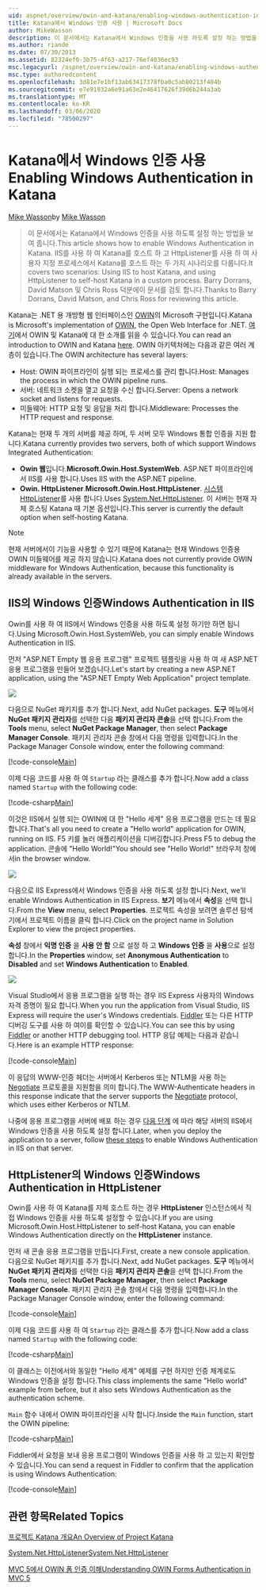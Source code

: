 ```yaml
---
uid: aspnet/overview/owin-and-katana/enabling-windows-authentication-in-katana
title: Katana에서 Windows 인증 사용 | Microsoft Docs
author: MikeWasson
description: 이 문서에서는 Katana에서 Windows 인증을 사용 하도록 설정 하는 방법을 보여 줍니다. IIS를 사용 하 여 Katana를 호스트 하 고 HttpListener를 사용 하 여 자체 호스트 하는 두 가지 시나리오를 다룹니다.
ms.author: riande
ms.date: 07/30/2013
ms.assetid: 82324ef0-3b75-4f63-a217-76ef4036ec93
msc.legacyurl: /aspnet/overview/owin-and-katana/enabling-windows-authentication-in-katana
msc.type: authoredcontent
ms.openlocfilehash: 3d81e7e1bf13ab63417378fba0c5ab80213f404b
ms.sourcegitcommit: e7e91932a6e91a63e2e46417626f39d6b244a3ab
ms.translationtype: MT
ms.contentlocale: ko-KR
ms.lasthandoff: 03/06/2020
ms.locfileid: "78500297"
---
```

# <a name="enabling-windows-authentication-in-katana"></a><span data-ttu-id="acb1d-104">Katana에서 Windows 인증 사용</span><span class="sxs-lookup"><span data-stu-id="acb1d-104">Enabling Windows Authentication in Katana</span></span>

<span data-ttu-id="acb1d-105">[Mike Wasson](https://github.com/MikeWasson)</span><span class="sxs-lookup"><span data-stu-id="acb1d-105">by [Mike Wasson](https://github.com/MikeWasson)</span></span>

> <span data-ttu-id="acb1d-106">이 문서에서는 Katana에서 Windows 인증을 사용 하도록 설정 하는 방법을 보여 줍니다.</span><span class="sxs-lookup"><span data-stu-id="acb1d-106">This article shows how to enable Windows Authentication in Katana.</span></span> <span data-ttu-id="acb1d-107">IIS를 사용 하 여 Katana를 호스트 하 고 HttpListener를 사용 하 여 사용자 지정 프로세스에서 Katana를 호스트 하는 두 가지 시나리오를 다룹니다.</span><span class="sxs-lookup"><span data-stu-id="acb1d-107">It covers two scenarios: Using IIS to host Katana, and using HttpListener to self-host Katana in a custom process.</span></span> <span data-ttu-id="acb1d-108">Barry Dorrans, David Matson 및 Chris Ross 덕분에이 문서를 검토 합니다.</span><span class="sxs-lookup"><span data-stu-id="acb1d-108">Thanks to Barry Dorrans, David Matson, and Chris Ross for reviewing this article.</span></span>

<span data-ttu-id="acb1d-109">Katana는 .NET 용 개방형 웹 인터페이스인 [OWIN](http://owin.org/)의 Microsoft 구현입니다.</span><span class="sxs-lookup"><span data-stu-id="acb1d-109">Katana is Microsoft's implementation of [OWIN](http://owin.org/), the Open Web Interface for .NET.</span></span> <span data-ttu-id="acb1d-110">[여기](an-overview-of-project-katana.md)에서 OWIN 및 Katana에 대 한 소개를 읽을 수 있습니다.</span><span class="sxs-lookup"><span data-stu-id="acb1d-110">You can read an introduction to OWIN and Katana [here](an-overview-of-project-katana.md).</span></span> <span data-ttu-id="acb1d-111">OWIN 아키텍처에는 다음과 같은 여러 계층이 있습니다.</span><span class="sxs-lookup"><span data-stu-id="acb1d-111">The OWIN architecture has several layers:</span></span>

- <span data-ttu-id="acb1d-112">Host: OWIN 파이프라인이 실행 되는 프로세스를 관리 합니다.</span><span class="sxs-lookup"><span data-stu-id="acb1d-112">Host: Manages the process in which the OWIN pipeline runs.</span></span>
- <span data-ttu-id="acb1d-113">서버: 네트워크 소켓을 열고 요청을 수신 합니다.</span><span class="sxs-lookup"><span data-stu-id="acb1d-113">Server: Opens a network socket and listens for requests.</span></span>
- <span data-ttu-id="acb1d-114">미들웨어: HTTP 요청 및 응답을 처리 합니다.</span><span class="sxs-lookup"><span data-stu-id="acb1d-114">Middleware: Processes the HTTP request and response.</span></span>

<span data-ttu-id="acb1d-115">Katana는 현재 두 개의 서버를 제공 하며, 두 서버 모두 Windows 통합 인증을 지원 합니다.</span><span class="sxs-lookup"><span data-stu-id="acb1d-115">Katana currently provides two servers, both of which support Windows Integrated Authentication:</span></span>

- <span data-ttu-id="acb1d-116">**Owin 웹**입니다.</span><span class="sxs-lookup"><span data-stu-id="acb1d-116">**Microsoft.Owin.Host.SystemWeb**.</span></span> <span data-ttu-id="acb1d-117">ASP.NET 파이프라인에서 IIS를 사용 합니다.</span><span class="sxs-lookup"><span data-stu-id="acb1d-117">Uses IIS with the ASP.NET pipeline.</span></span>
- <span data-ttu-id="acb1d-118">**Owin. HttpListener**.</span><span class="sxs-lookup"><span data-stu-id="acb1d-118">**Microsoft.Owin.Host.HttpListener**.</span></span> <span data-ttu-id="acb1d-119">[시스템 HttpListener](https://msdn.microsoft.com/library/system.net.httplistener.aspx)를 사용 합니다.</span><span class="sxs-lookup"><span data-stu-id="acb1d-119">Uses [System.Net.HttpListener](https://msdn.microsoft.com/library/system.net.httplistener.aspx).</span></span> <span data-ttu-id="acb1d-120">이 서버는 현재 자체 호스팅 Katana 때 기본 옵션입니다.</span><span class="sxs-lookup"><span data-stu-id="acb1d-120">This server is currently the default option when self-hosting Katana.</span></span>

> [!NOTE]
> <span data-ttu-id="acb1d-121">현재 서버에서이 기능을 사용할 수 있기 때문에 Katana는 현재 Windows 인증용 OWIN 미들웨어를 제공 하지 않습니다.</span><span class="sxs-lookup"><span data-stu-id="acb1d-121">Katana does not currently provide OWIN middleware for Windows Authentication, because this functionality is already available in the servers.</span></span>

## <a name="windows-authentication-in-iis"></a><span data-ttu-id="acb1d-122">IIS의 Windows 인증</span><span class="sxs-lookup"><span data-stu-id="acb1d-122">Windows Authentication in IIS</span></span>

<span data-ttu-id="acb1d-123">Owin를 사용 하 여 IIS에서 Windows 인증을 사용 하도록 설정 하기만 하면 됩니다.</span><span class="sxs-lookup"><span data-stu-id="acb1d-123">Using Microsoft.Owin.Host.SystemWeb, you can simply enable Windows Authentication in IIS.</span></span>

<span data-ttu-id="acb1d-124">먼저 "ASP.NET Empty 웹 응용 프로그램" 프로젝트 템플릿을 사용 하 여 새 ASP.NET 응용 프로그램을 만들어 보겠습니다.</span><span class="sxs-lookup"><span data-stu-id="acb1d-124">Let's start by creating a new ASP.NET application, using the "ASP.NET Empty Web Application" project template.</span></span>

![](enabling-windows-authentication-in-katana/_static/image1.png)

<span data-ttu-id="acb1d-125">다음으로 NuGet 패키지를 추가 합니다.</span><span class="sxs-lookup"><span data-stu-id="acb1d-125">Next, add NuGet packages.</span></span> <span data-ttu-id="acb1d-126">**도구** 메뉴에서 **NuGet 패키지 관리자**를 선택한 다음 **패키지 관리자 콘솔**을 선택 합니다.</span><span class="sxs-lookup"><span data-stu-id="acb1d-126">From the **Tools** menu, select **NuGet Package Manager**, then select **Package Manager Console**.</span></span> <span data-ttu-id="acb1d-127">패키지 관리자 콘솔 창에서 다음 명령을 입력합니다.</span><span class="sxs-lookup"><span data-stu-id="acb1d-127">In the Package Manager Console window, enter the following command:</span></span>

[!code-console[Main](enabling-windows-authentication-in-katana/samples/sample1.cmd)]

<span data-ttu-id="acb1d-128">이제 다음 코드를 사용 하 여 `Startup` 라는 클래스를 추가 합니다.</span><span class="sxs-lookup"><span data-stu-id="acb1d-128">Now add a class named `Startup` with the following code:</span></span>

[!code-csharp[Main](enabling-windows-authentication-in-katana/samples/sample2.cs)]

<span data-ttu-id="acb1d-129">이것은 IIS에서 실행 되는 OWIN에 대 한 "Hello 세계" 응용 프로그램을 만드는 데 필요 합니다.</span><span class="sxs-lookup"><span data-stu-id="acb1d-129">That's all you need to create a "Hello world" application for OWIN, running on IIS.</span></span> <span data-ttu-id="acb1d-130">F5 키를 눌러 애플리케이션을 디버깅합니다.</span><span class="sxs-lookup"><span data-stu-id="acb1d-130">Press F5 to debug the application.</span></span> <span data-ttu-id="acb1d-131">콘솔에 "Hello World!"</span><span class="sxs-lookup"><span data-stu-id="acb1d-131">You should see "Hello World!"</span></span> <span data-ttu-id="acb1d-132">브라우저 창에서</span><span class="sxs-lookup"><span data-stu-id="acb1d-132">in the browser window.</span></span>

![](enabling-windows-authentication-in-katana/_static/image2.png)

<span data-ttu-id="acb1d-133">다음으로 IIS Express에서 Windows 인증을 사용 하도록 설정 합니다.</span><span class="sxs-lookup"><span data-stu-id="acb1d-133">Next, we'll enable Windows Authentication in IIS Express.</span></span> <span data-ttu-id="acb1d-134">**보기** 메뉴에서 **속성**을 선택 합니다.</span><span class="sxs-lookup"><span data-stu-id="acb1d-134">From the **View** menu, select **Properties**.</span></span> <span data-ttu-id="acb1d-135">프로젝트 속성을 보려면 솔루션 탐색기에서 프로젝트 이름을 클릭 합니다.</span><span class="sxs-lookup"><span data-stu-id="acb1d-135">Click on the project name in Solution Explorer to view the project properties.</span></span>

<span data-ttu-id="acb1d-136">**속성** 창에서 **익명 인증** 을 **사용 안 함** 으로 설정 하 고 **Windows 인증** 을 **사용**으로 설정 합니다.</span><span class="sxs-lookup"><span data-stu-id="acb1d-136">In the **Properties** window, set **Anonymous Authentication** to **Disabled** and set **Windows Authentication** to **Enabled**.</span></span>

![](enabling-windows-authentication-in-katana/_static/image3.png)

<span data-ttu-id="acb1d-137">Visual Studio에서 응용 프로그램을 실행 하는 경우 IIS Express 사용자의 Windows 자격 증명이 필요 합니다.</span><span class="sxs-lookup"><span data-stu-id="acb1d-137">When you run the application from Visual Studio, IIS Express will require the user's Windows credentials.</span></span> <span data-ttu-id="acb1d-138">[Fiddler](http://fiddler2.com/home) 또는 다른 HTTP 디버깅 도구를 사용 하 여이를 확인할 수 있습니다.</span><span class="sxs-lookup"><span data-stu-id="acb1d-138">You can see this by using [Fiddler](http://fiddler2.com/home) or another HTTP debugging tool.</span></span> <span data-ttu-id="acb1d-139">HTTP 응답 예제는 다음과 같습니다.</span><span class="sxs-lookup"><span data-stu-id="acb1d-139">Here is an example HTTP response:</span></span>

[!code-console[Main](enabling-windows-authentication-in-katana/samples/sample3.cmd?highlight=1,5-6)]

<span data-ttu-id="acb1d-140">이 응답의 WWW-인증 헤더는 서버에서 Kerberos 또는 NTLM을 사용 하는 [Negotiate](http://www.ietf.org/rfc/rfc4559.txt) 프로토콜을 지원함을 의미 합니다.</span><span class="sxs-lookup"><span data-stu-id="acb1d-140">The WWW-Authenticate headers in this response indicate that the server supports the [Negotiate](http://www.ietf.org/rfc/rfc4559.txt) protocol, which uses either Kerberos or NTLM.</span></span>

<span data-ttu-id="acb1d-141">나중에 응용 프로그램을 서버에 배포 하는 경우 [다음 단계](https://www.iis.net/configreference/system.webserver/security/authentication/windowsauthentication) 에 따라 해당 서버의 IIS에서 Windows 인증을 사용 하도록 설정 합니다.</span><span class="sxs-lookup"><span data-stu-id="acb1d-141">Later, when you deploy the application to a server, follow [these steps](https://www.iis.net/configreference/system.webserver/security/authentication/windowsauthentication) to enable Windows Authentication in IIS on that server.</span></span>

## <a name="windows-authentication-in-httplistener"></a><span data-ttu-id="acb1d-142">HttpListener의 Windows 인증</span><span class="sxs-lookup"><span data-stu-id="acb1d-142">Windows Authentication in HttpListener</span></span>

<span data-ttu-id="acb1d-143">Owin를 사용 하 여 Katana를 자체 호스트 하는 경우 **HttpListener** 인스턴스에서 직접 Windows 인증을 사용 하도록 설정할 수 있습니다.</span><span class="sxs-lookup"><span data-stu-id="acb1d-143">If you are using Microsoft.Owin.Host.HttpListener to self-host Katana, you can enable Windows Authentication directly on the **HttpListener** instance.</span></span>

<span data-ttu-id="acb1d-144">먼저 새 콘솔 응용 프로그램을 만듭니다.</span><span class="sxs-lookup"><span data-stu-id="acb1d-144">First, create a new console application.</span></span> <span data-ttu-id="acb1d-145">다음으로 NuGet 패키지를 추가 합니다.</span><span class="sxs-lookup"><span data-stu-id="acb1d-145">Next, add NuGet packages.</span></span> <span data-ttu-id="acb1d-146">**도구** 메뉴에서 **NuGet 패키지 관리자**를 선택한 다음 **패키지 관리자 콘솔**을 선택 합니다.</span><span class="sxs-lookup"><span data-stu-id="acb1d-146">From the **Tools** menu, select **NuGet Package Manager**, then select **Package Manager Console**.</span></span> <span data-ttu-id="acb1d-147">패키지 관리자 콘솔 창에서 다음 명령을 입력합니다.</span><span class="sxs-lookup"><span data-stu-id="acb1d-147">In the Package Manager Console window, enter the following command:</span></span>

[!code-console[Main](enabling-windows-authentication-in-katana/samples/sample4.cmd)]

<span data-ttu-id="acb1d-148">이제 다음 코드를 사용 하 여 `Startup` 라는 클래스를 추가 합니다.</span><span class="sxs-lookup"><span data-stu-id="acb1d-148">Now add a class named `Startup` with the following code:</span></span>

[!code-csharp[Main](enabling-windows-authentication-in-katana/samples/sample5.cs)]

<span data-ttu-id="acb1d-149">이 클래스는 이전에서와 동일한 "Hello 세계" 예제를 구현 하지만 인증 체계로도 Windows 인증을 설정 합니다.</span><span class="sxs-lookup"><span data-stu-id="acb1d-149">This class implements the same "Hello world" example from before, but it also sets Windows Authentication as the authentication scheme.</span></span>

<span data-ttu-id="acb1d-150">`Main` 함수 내에서 OWIN 파이프라인을 시작 합니다.</span><span class="sxs-lookup"><span data-stu-id="acb1d-150">Inside the `Main` function, start the OWIN pipeline:</span></span>

[!code-csharp[Main](enabling-windows-authentication-in-katana/samples/sample6.cs)]

<span data-ttu-id="acb1d-151">Fiddler에서 요청을 보내 응용 프로그램이 Windows 인증을 사용 하 고 있는지 확인할 수 있습니다.</span><span class="sxs-lookup"><span data-stu-id="acb1d-151">You can send a request in Fiddler to confirm that the application is using Windows Authentication:</span></span>

[!code-console[Main](enabling-windows-authentication-in-katana/samples/sample7.cmd?highlight=1,4-5)]

## <a name="related-topics"></a><span data-ttu-id="acb1d-152">관련 항목</span><span class="sxs-lookup"><span data-stu-id="acb1d-152">Related Topics</span></span>

[<span data-ttu-id="acb1d-153">프로젝트 Katana 개요</span><span class="sxs-lookup"><span data-stu-id="acb1d-153">An Overview of Project Katana</span></span>](an-overview-of-project-katana.md)

[<span data-ttu-id="acb1d-154">System.Net.HttpListener</span><span class="sxs-lookup"><span data-stu-id="acb1d-154">System.Net.HttpListener</span></span>](https://msdn.microsoft.com/library/system.net.httplistener.aspx)

[<span data-ttu-id="acb1d-155">MVC 5에서 OWIN 폼 인증 이해</span><span class="sxs-lookup"><span data-stu-id="acb1d-155">Understanding OWIN Forms Authentication in MVC 5</span></span>](https://blogs.msdn.com/b/webdev/archive/2013/07/03/understanding-owin-forms-authentication-in-mvc-5.aspx)
